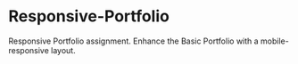 # Responsive-Portfolio
Responsive Portfolio assignment. 
Enhance the Basic Portfolio with a mobile-responsive layout. 
